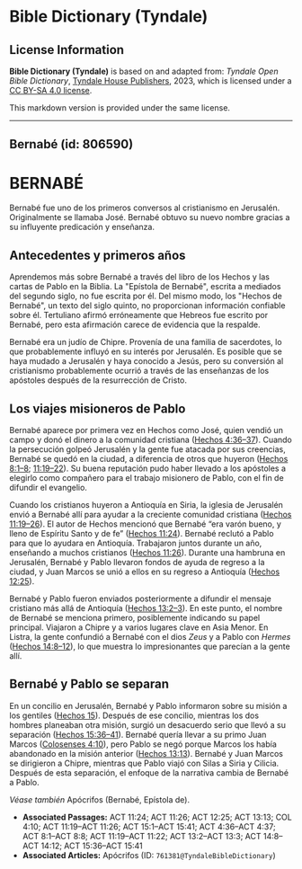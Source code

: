 # Bible Dictionary (Tyndale)

## License Information

**Bible Dictionary (Tyndale)** is based on and adapted from: _Tyndale Open Bible Dictionary_, [Tyndale House Publishers](https://tyndaleopenresources.com/), 2023, which is licensed under a [CC BY-SA 4.0 license](https://creativecommons.org/licenses/by-sa/4.0/legalcode.en).

This markdown version is provided under the same license.



--------------------------------

## Bernabé (id: 806590)

BERNABÉ
=======

Bernabé fue uno de los primeros conversos al cristianismo en Jerusalén. Originalmente se llamaba José. Bernabé obtuvo su nuevo nombre gracias a su influyente predicación y enseñanza.

Antecedentes y primeros años
----------------------------

Aprendemos más sobre Bernabé a través del libro de los Hechos y las cartas de Pablo en la Biblia. La "Epístola de Bernabé", escrita a mediados del segundo siglo, no fue escrita por él. Del mismo modo, los "Hechos de Bernabé", un texto del siglo quinto, no proporcionan información confiable sobre él. Tertuliano afirmó erróneamente que Hebreos fue escrito por Bernabé, pero esta afirmación carece de evidencia que la respalde.

Bernabé era un judío de Chipre. Provenía de una familia de sacerdotes, lo que probablemente influyó en su interés por Jerusalén. Es posible que se haya mudado a Jerusalén y haya conocido a Jesús, pero su conversión al cristianismo probablemente ocurrió a través de las enseñanzas de los apóstoles después de la resurrección de Cristo.

Los viajes misioneros de Pablo
------------------------------

Bernabé aparece por primera vez en Hechos como José, quien vendió un campo y donó el dinero a la comunidad cristiana ([Hechos 4:36–37](https://ref.ly/Acts4:36-Acts4:37)). Cuando la persecución golpeó Jerusalén y la gente fue atacada por sus creencias, Bernabé se quedó en la ciudad, a diferencia de otros que huyeron ([Hechos 8:1–8](https://ref.ly/Acts8:1-Acts8:8); [11:19–22](https://ref.ly/Acts11:19-Acts11:22)). Su buena reputación pudo haber llevado a los apóstoles a elegirlo como compañero para el trabajo misionero de Pablo, con el fin de difundir el evangelio.

Cuando los cristianos huyeron a Antioquía en Siria, la iglesia de Jerusalén envió a Bernabé allí para ayudar a la creciente comunidad cristiana ([Hechos 11:19–26](https://ref.ly/Acts11:19-Acts11:26)). El autor de Hechos mencionó que Bernabé “era varón bueno, y lleno de Espíritu Santo y de fe” ([Hechos 11:24](https://ref.ly/Acts11:24)). Bernabé reclutó a Pablo para que lo ayudara en Antioquía. Trabajaron juntos durante un año, enseñando a muchos cristianos ([Hechos 11:26](https://ref.ly/Acts11:26)). Durante una hambruna en Jerusalén, Bernabé y Pablo llevaron fondos de ayuda de regreso a la ciudad, y Juan Marcos se unió a ellos en su regreso a Antioquía ([Hechos 12:25](https://ref.ly/Acts12:25)).

Bernabé y Pablo fueron enviados posteriormente a difundir el mensaje cristiano más allá de Antioquía ([Hechos 13:2–3](https://ref.ly/Acts13:2-Acts13:3)). En este punto, el nombre de Bernabé se menciona primero, posiblemente indicando su papel principal. Viajaron a Chipre y a varios lugares clave en Asia Menor. En Listra, la gente confundió a Bernabé con el dios *Zeus* y a Pablo con *Hermes* ([Hechos 14:8–12](https://ref.ly/Acts14:8-Acts14:12)), lo que muestra lo impresionantes que parecían a la gente allí.

Bernabé y Pablo se separan
--------------------------

En un concilio en Jerusalén, Bernabé y Pablo informaron sobre su misión a los gentiles ([Hechos 15](https://ref.ly/Acts15:1-Acts15:41)). Después de ese concilio, mientras los dos hombres planeaban otra misión, surgió un desacuerdo serio que llevó a su separación ([Hechos 15:36–41](https://ref.ly/Acts15:36-Acts15:41)). Bernabé quería llevar a su primo Juan Marcos ([Colosenses 4:10](https://ref.ly/Col4:10)), pero Pablo se negó porque Marcos los había abandonado en la misión anterior ([Hechos 13:13](https://ref.ly/Acts13:13)). Bernabé y Juan Marcos se dirigieron a Chipre, mientras que Pablo viajó con Silas a Siria y Cilicia. Después de esta separación, el enfoque de la narrativa cambia de Bernabé a Pablo.

*Véase también* Apócrifos (Bernabé, Epístola de).

* **Associated Passages:** ACT 11:24; ACT 11:26; ACT 12:25; ACT 13:13; COL 4:10; ACT 11:19–ACT 11:26; ACT 15:1–ACT 15:41; ACT 4:36–ACT 4:37; ACT 8:1–ACT 8:8; ACT 11:19–ACT 11:22; ACT 13:2–ACT 13:3; ACT 14:8–ACT 14:12; ACT 15:36–ACT 15:41
* **Associated Articles:** Apócrifos (ID: `761381@TyndaleBibleDictionary`)

